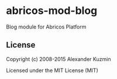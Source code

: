 # abricos-mod-blog

Blog module for Abricos Platform


## License
Copyright (c) 2008-2015 Alexander Kuzmin

Licensed under the MIT License (MIT)